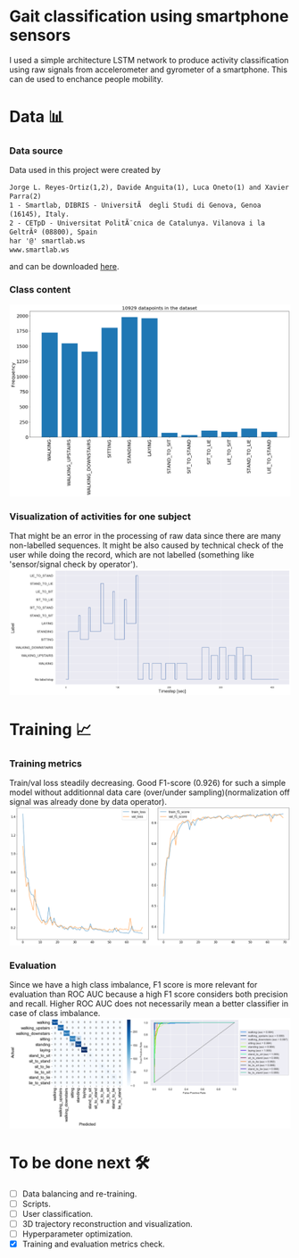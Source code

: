 # Gait classification using smartphone sensors

I used a simple architecture LSTM network to produce activity classification using raw signals from accelerometer and gyrometer of a smartphone.
This can de used to enchance people mobility.
# Data 📊
### Data source
Data used in this project were created by
```
Jorge L. Reyes-Ortiz(1,2), Davide Anguita(1), Luca Oneto(1) and Xavier Parra(2)
1 - Smartlab, DIBRIS - UniversitÃ  degli Studi di Genova, Genoa (16145), Italy.
2 - CETpD - Universitat PolitÃ¨cnica de Catalunya. Vilanova i la GeltrÃº (08800), Spain
har '@' smartlab.ws
www.smartlab.ws
```
and can be downloaded [here](http://archive.ics.uci.edu/ml/datasets/Smartphone-Based+Recognition+of+Human+Activities+and+Postural+Transitions).
### Class content
<img src="./assets/classes.png" alt="drawing" width="800"/>

### Visualization of activities for one subject
That might be an error in the processing of raw data since there are many non-labelled sequences. It might be also caused by technical check of the user while doing the record, which are not labelled (something like 'sensor/signal check by operator').
![](./assets/run.png)

# Training 📈
### Training metrics
  Train/val loss steadily decreasing. Good F1-score (0.926) for such a simple model without additionnal data care (over/under sampling)(normalization off signal was already done by data operator).
![](./assets/train_metrics.png)
### Evaluation
Since we have a high class imbalance, F1 score is more relevant for evaluation than ROC AUC because a high F1 score considers both precision and recall. Higher ROC AUC does not necessarily mean a better classifier in case of class imbalance.
![](./assets/confusion.png)

# To be done next 🛠
- [ ] Data balancing and re-training.
- [ ] Scripts.
- [ ] User classification.
- [ ] 3D trajectory reconstruction and visualization.
- [ ] Hyperparameter optimization.
- [X] Training and evaluation metrics check. 
